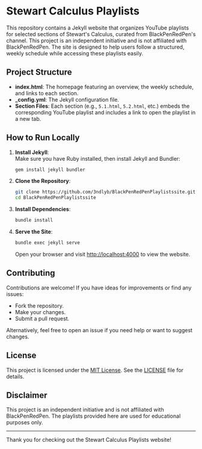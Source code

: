 
# Stewart Calculus Playlists

This repository contains a Jekyll website that organizes YouTube playlists for selected sections of Stewart's Calculus, curated from BlackPenRedPen's channel. This project is an independent initiative and is not affiliated with BlackPenRedPen. The site is designed to help users follow a structured, weekly schedule while accessing these playlists easily.

## Project Structure

- **index.html**: The homepage featuring an overview, the weekly schedule, and links to each section.
- **_config.yml**: The Jekyll configuration file.
- **Section Files**: Each section (e.g., `5.1.html`, `5.2.html`, etc.) embeds the corresponding YouTube playlist and includes a link to open the playlist in a new tab.


## How to Run Locally

1. **Install Jekyll**:  
   Make sure you have Ruby installed, then install Jekyll and Bundler:
   ```bash
   gem install jekyll bundler
   ```

2. **Clone the Repository**:
   ```bash
   git clone https://github.com/3ndlyb/BlackPenRedPenPlaylistssite.git
   cd BlackPenRedPenPlaylistssite
   ```

3. **Install Dependencies**:
   ```bash
   bundle install
   ```

4. **Serve the Site**:
   ```bash
   bundle exec jekyll serve
   ```
   Open your browser and visit [http://localhost:4000](http://localhost:4000) to view the website.

## Contributing

Contributions are welcome! If you have ideas for improvements or find any issues:
- Fork the repository.
- Make your changes.
- Submit a pull request.

Alternatively, feel free to open an issue if you need help or want to suggest changes.

## License

This project is licensed under the [MIT License](https://opensource.org/licenses/MIT). See the [LICENSE](LICENSE) file for details.

## Disclaimer

This project is an independent initiative and is not affiliated with BlackPenRedPen. The playlists provided here are used for educational purposes only.

---

Thank you for checking out the Stewart Calculus Playlists website!
